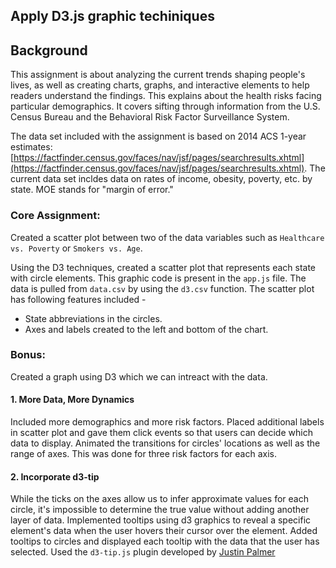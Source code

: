 ## Apply D3.js graphic techiniques

## Background

This assignment is about analyzing the current trends shaping people's lives, as well as creating charts, graphs, and interactive elements to help readers understand the findings.
This explains about the health risks facing particular demographics. It covers sifting through information from the U.S. Census Bureau and the Behavioral Risk Factor Surveillance System.

The data set included with the assignment is based on 2014 ACS 1-year estimates: [https://factfinder.census.gov/faces/nav/jsf/pages/searchresults.xhtml](https://factfinder.census.gov/faces/nav/jsf/pages/searchresults.xhtml).
The current data set incldes data on rates of income, obesity, poverty, etc. by state. MOE stands for "margin of error."


### Core Assignment: 

Created a scatter plot between two of the data variables such as `Healthcare vs. Poverty` or `Smokers vs. Age`.

Using the D3 techniques, created a scatter plot that represents each state with circle elements. This graphic code is present in the `app.js` file. The data is pulled from `data.csv` by using the `d3.csv` function. The scatter plot has following features included - 

* State abbreviations in the circles.
* Axes and labels created to the left and bottom of the chart.

### Bonus: 
Created a graph using D3 which we can intreact with the data.

#### 1. More Data, More Dynamics

Included more demographics and more risk factors. Placed additional labels in scatter plot and gave them click events so that users can decide which data to display. 
Animated the transitions for circles' locations as well as the range of axes. This was done for three risk factors for each axis. 



#### 2. Incorporate d3-tip

While the ticks on the axes allow us to infer approximate values for each circle, it's impossible to determine the true value without adding another layer of data. 
Implemented tooltips using d3 graphics  to reveal a specific element's data when the user hovers their cursor over the element. Added tooltips to circles and displayed each tooltip with the data that the user has selected. 
Used the `d3-tip.js` plugin developed by [Justin Palmer](https://github.com/Caged)

